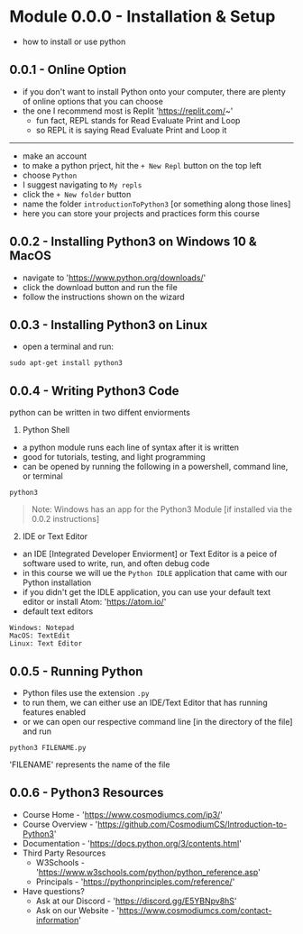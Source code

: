  # Module 0.0.0 -  Installation & Setup
- how to install or use python

## 0.0.1 - Online Option
- if you don't want to install Python onto your computer, there are plenty of online options that you can choose
- the one I recommend most is Replit 'https://replit.com/~'
	- fun fact, REPL stands for Read Evaluate Print and Loop
	- so REPL it is saying Read Evaluate Print and Loop it
---
- make an account
- to make a python prject, hit the `+ New Repl` button on the top left
- choose `Python`
- I suggest navigating to `My repls` 
- click the `+ New folder` button
- name the folder `introductionToPython3` [or something along those lines]
- here you can store your projects and practices form this course

## 0.0.2 - Installing Python3 on Windows 10 & MacOS
- navigate to 'https://www.python.org/downloads/'
- click the download button and run the file
- follow the instructions shown on the wizard 

## 0.0.3 - Installing Python3 on Linux
- open a terminal and run:
```
sudo apt-get install python3
```

## 0.0.4 - Writing Python3 Code
python can be written in two diffent enviorments

1. Python Shell
- a python module runs each line of syntax after it is written
- good for tutorials, testing, and light programming
- can be opened by running the following in a powershell, command line, or terminal 
```
python3
```
> Note: Windows has an app for the Python3 Module [if installed via the 0.0.2 instructions]

2. IDE or Text Editor
- an IDE [Integrated Developer Enviorment] or Text Editor is a peice of software used to write, run, and often debug code
- in this course we will ue the `Python IDLE` application that came with our Python installation
- if you didn't get the IDLE application, you can use your default text editor or install Atom: 'https://atom.io/'
- default text editors
```
Windows: Notepad
MacOS: TextEdit
Linux: Text Editor
```

## 0.0.5 - Running Python
- Python files use the extension `.py`
- to run them, we can either use an IDE/Text Editor that has running features enabled
- or we can open our respective command line [in the directory of the file] and run
```
python3 FILENAME.py
```
'FILENAME' represents the name of the file

## 0.0.6 - Python3 Resources
- Course Home - 'https://www.cosmodiumcs.com/ip3/'
- Course Overview  - 'https://github.com/CosmodiumCS/Introduction-to-Python3'
- Documentation - 'https://docs.python.org/3/contents.html'
- Third Party Resources
	- W3Schools - 'https://www.w3schools.com/python/python_reference.asp'
	- Principals - 'https://pythonprinciples.com/reference/'
- Have questions?
	- Ask at our Discord - 'https://discord.gg/E5YBNpv8hS'
	- Ask on our Website - 'https://www.cosmodiumcs.com/contact-information'